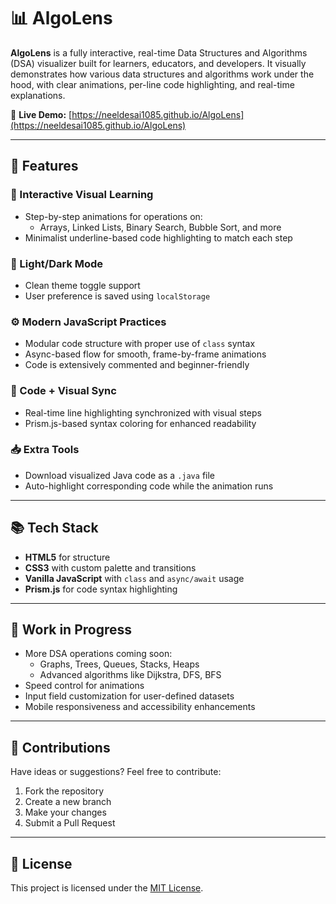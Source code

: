 # 📊 AlgoLens

**AlgoLens** is a fully interactive, real-time Data Structures and Algorithms (DSA) visualizer built for learners, educators, and developers. It visually demonstrates how various data structures and algorithms work under the hood, with clear animations, per-line code highlighting, and real-time explanations.

🔗 **Live Demo:** [https://neeldesai1085.github.io/AlgoLens](https://neeldesai1085.github.io/AlgoLens)

---

## 🌟 Features

### 🧠 Interactive Visual Learning
- Step-by-step animations for operations on:
  - Arrays, Linked Lists, Binary Search, Bubble Sort, and more
- Minimalist underline-based code highlighting to match each step

### 🎨 Light/Dark Mode
- Clean theme toggle support
- User preference is saved using `localStorage`

### ⚙️ Modern JavaScript Practices
- Modular code structure with proper use of `class` syntax
- Async-based flow for smooth, frame-by-frame animations
- Code is extensively commented and beginner-friendly

### 📄 Code + Visual Sync
- Real-time line highlighting synchronized with visual steps
- Prism.js-based syntax coloring for enhanced readability

### 📥 Extra Tools
- Download visualized Java code as a `.java` file
- Auto-highlight corresponding code while the animation runs

---

## 📚 Tech Stack

- **HTML5** for structure  
- **CSS3** with custom palette and transitions  
- **Vanilla JavaScript** with `class` and `async/await` usage  
- **Prism.js** for code syntax highlighting  

---

## 🚧 Work in Progress

- More DSA operations coming soon:
  - Graphs, Trees, Queues, Stacks, Heaps
  - Advanced algorithms like Dijkstra, DFS, BFS
- Speed control for animations
- Input field customization for user-defined datasets
- Mobile responsiveness and accessibility enhancements

---

## 🤝 Contributions

Have ideas or suggestions? Feel free to contribute:

1. Fork the repository
2. Create a new branch
3. Make your changes
4. Submit a Pull Request

---

## 📄 License

This project is licensed under the [MIT License](LICENSE).
